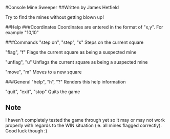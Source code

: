 #Console Mine Sweeper
##Written by James Hetfield

Try to find the mines without getting blown up!

##Help
###Coordinates
Coordinates are entered in the format of "x,y".  For example "10,10"


###Commands
"step on", "step", "s"
Steps on the current square

"flag", "f"
Flags the current square as being a suspected mine

"unflag", "u"
Unflags the current square as being a suspected mine

"move", "m"
Moves to a new square


###General
"help", "h", "?"
Renders this help information

"quit", "exit", "stop"
Quits the game

Note
----
I haven't completely tested the game through yet so it may or may not work properly with regards to the WIN situation (ie. all mines flagged correctly).
Good luck though :)
